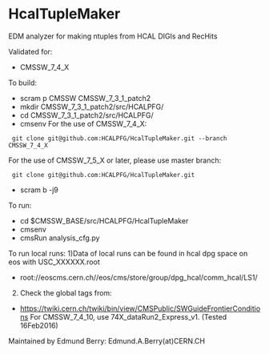 HcalTupleMaker
==============

EDM analyzer for making ntuples from HCAL DIGIs and RecHits

Validated for:
* CMSSW_7_4_X

To build:
* scram p CMSSW CMSSW_7_3_1_patch2
* mkdir CMSSW_7_3_1_patch2/src/HCALPFG/
* cd CMSSW_7_3_1_patch2/src/HCALPFG/
* cmsenv
For the use of CMSSW_7_4_X:
```
 git clone git@github.com:HCALPFG/HcalTupleMaker.git --branch CMSSW_7_4_X
```
For the use of CMSSW_7_5_X or later, please use master branch:
```
 git clone git@github.com:HCALPFG/HcalTupleMaker.git
```
* scram b -j9


To run:
* cd $CMSSW_BASE/src/HCALPFG/HcalTupleMaker
* cmsenv
* cmsRun analysis_cfg.py

To run local runs:
1)Data of local runs can be found in hcal dpg space on eos with USC_XXXXXX.root
* root://eoscms.cern.ch//eos/cms/store/group/dpg_hcal/comm_hcal/LS1/
2) Check the global tags from:
* https://twiki.cern.ch/twiki/bin/view/CMSPublic/SWGuideFrontierConditions
For CMSSW_7_4_10, use 74X_dataRun2_Express_v1. (Tested 16Feb2016)

Maintained by Edmund Berry: Edmund.A.Berry(at)CERN.CH
